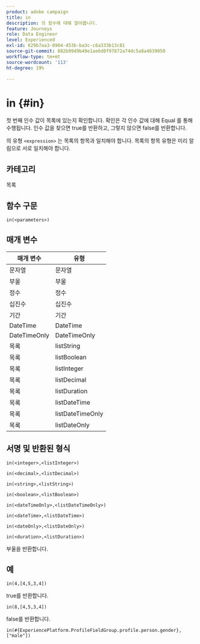 ```yaml
---
product: adobe campaign
title: in
description: 의 함수에 대해 알아봅니다.
feature: Journeys
role: Data Engineer
level: Experienced
exl-id: 629b7aa3-8904-453b-ba3c-c6a333b13c81
source-git-commit: 882b99d9b49e1ae6d0f97872a74dc5a8a4639050
workflow-type: tm+mt
source-wordcount: '113'
ht-degree: 19%

---
```


# in {#in}

첫 번째 인수 값이 목록에 있는지 확인합니다. 확인은 각 인수 값에 대해 Equal 를 통해 수행됩니다. 인수 값을 찾으면 true를 반환하고, 그렇지 않으면 false를 반환합니다.

의 유형 `<expression>` 는 목록의 항목과 일치해야 합니다. 목록의 항목 유형은 미리 알림으로 서로 일치해야 합니다.

## 카테고리

목록

## 함수 구문

`in(<parameters>)`

## 매개 변수

| 매개 변수 | 유형 |
|-----------|------------------|
| 문자열 | 문자열 |
| 부울 | 부울 |
| 정수 | 정수 |
| 십진수 | 십진수 |
| 기간 | 기간 |
| DateTime | DateTime |
| DateTimeOnly | DateTimeOnly |
| 목록 | listString |
| 목록 | listBoolean |
| 목록 | listInteger |
| 목록 | listDecimal |
| 목록 | listDuration |
| 목록 | listDateTime |
| 목록 | listDateTimeOnly |
| 목록 | listDateOnly |

## 서명 및 반환된 형식

`in(<integer>,<listInteger>)`

`in(<decimal>,<listDecimal>)`

`in(<string>,<listString>)`

`in(<boolean>,<listBoolean>)`

`in(<dateTimeOnly>,<listDateTimeOnly>)`

`in(<dateTime>,<listDateTime>)`

`in(<dateOnly>,<listDateOnly>)`

`in(<duration>,<listDuration>)`

부울을 반환합니다.

## 예

`in(4,[4,5,3,4])`

true를 반환합니다.

`in(8,[4,5,3,4])`

false를 반환합니다.

`in(#{ExperiencePlatform.ProfileFieldGroup.profile.person.gender}, ["male"])`
